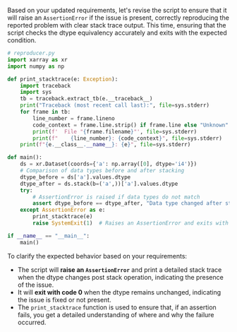 Based on your updated requirements, let's revise the script to ensure that it will raise an `AssertionError` if the issue is present, correctly reproducing the reported problem with clear stack trace output. This time, ensuring that the script checks the dtype equivalency accurately and exits with the expected condition.

```python
# reproducer.py
import xarray as xr
import numpy as np

def print_stacktrace(e: Exception):
    import traceback
    import sys
    tb = traceback.extract_tb(e.__traceback__)
    print("Traceback (most recent call last):", file=sys.stderr)
    for frame in tb:
        line_number = frame.lineno
        code_context = frame.line.strip() if frame.line else "Unknown"
        print(f'  File "{frame.filename}"', file=sys.stderr)
        print(f"    {line_number}: {code_context}", file=sys.stderr)
    print(f"{e.__class__.__name__}: {e}", file=sys.stderr)

def main():
    ds = xr.Dataset(coords={'a': np.array([0], dtype='i4')})
    # Comparison of data types before and after stacking
    dtype_before = ds['a'].values.dtype
    dtype_after = ds.stack(b=('a',))['a'].values.dtype
    try:
        # AssertionError is raised if data types do not match
        assert dtype_before == dtype_after, "Data type changed after stack operation."
    except AssertionError as e:
        print_stacktrace(e)
        raise SystemExit(1)  # Raises an AssertionError and exits with code 1 if the issue is present

if __name__ == "__main__":
    main()
```

To clarify the expected behavior based on your requirements:
- The script will **raise an `AssertionError`** and print a detailed stack trace when the dtype changes post stack operation, indicating the presence of the issue.
- It will **exit with code 0** when the dtype remains unchanged, indicating the issue is fixed or not present.
- The `print_stacktrace` function is used to ensure that, if an assertion fails, you get a detailed understanding of where and why the failure occurred.
